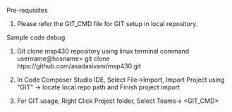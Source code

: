 Pre-requisites
1. Please refer the GIT_CMD file for GIT setup in local repository.

Sample code debug
1. Git clone msp430 repository using linux terminal command
   username@hosname> git clone htps://github.com/asadasivam/msp430.git

2. In Code Composer Studio IDE, Select File->Import, Import Project using "GIT" -> locate local repo path and Finish project import

3. For GIT usage, Right Click Project folder, Select Teams-> <GIT_CMD>
